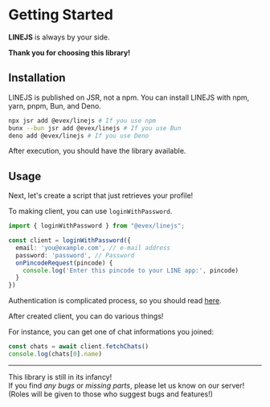 # Getting Started

<b>LINEJS</b> is always by your side.

<b>Thank you for choosing this library!</b>

## Installation

LINEJS is published on JSR, not a npm. You can install LINEJS with npm, yarn, pnpm, Bun, and Deno.
```bash
npx jsr add @evex/linejs # If you use npm
bunx --bun jsr add @evex/linejs # If you use Bun
deno add @evex/linejs # If you use Deno
```

After execution, you should have the library available.

## Usage

Next, let's create a script that just retrieves your profile!

To making client, you can use `loginWithPassword`.
```ts
import { loginWithPassword } from "@evex/linejs";

const client = loginWithPassword({
  email: 'you@example.com', // e-mail address
  password: 'password', // Password
  onPincodeRequest(pincode) {
    console.log('Enter this pincode to your LINE app:', pincode)
  }
})
```

Authentication is complicated process, so you should read [here](./auth.md).

After created client, you can do various things!

For instance, you can get one of chat informations you joined:
```ts
const chats = await client.fetchChats()
console.log(chats[0].name)
```

---

This library is still in its infancy!\
If you find <i>any bugs</i> or <i>missing parts</i>, please let us know on our
server! (Roles will be given to those who suggest bugs and features!)
